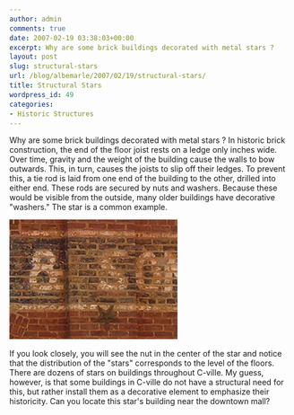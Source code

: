 ```yaml
---
author: admin
comments: true
date: 2007-02-19 03:38:03+00:00
excerpt: Why are some brick buildings decorated with metal stars ?
layout: post
slug: structural-stars
url: /blog/albemarle/2007/02/19/structural-stars/
title: Structural Stars
wordpress_id: 49
categories:
- Historic Structures
---
```


Why are some brick buildings decorated with metal stars ? In historic brick construction, the end of the floor joist rests on a ledge only inches wide. Over time, gravity and the weight of the building cause the walls to bow outwards. This, in turn, causes the joists to slip off their ledges. To prevent this, a tie rod is laid from one end of the building to the other, drilled into either end. These rods are secured by nuts and washers. Because these would be visible from the outside, many older buildings have decorative "washers." The star is a common example. 

![stars.jpg](/wp-content/uploads/2007/02/stars.jpg)



If you look closely, you will see the nut in the center of the star and notice that the distribution of the "stars" corresponds to the level of the floors. There are dozens of stars on buildings throughout C-ville. My guess, however, is that some buildings in C-ville do not have a structural need for this, but rather install them as a decorative element to emphasize their historicity. Can you locate this star's building near the downtown mall? 
